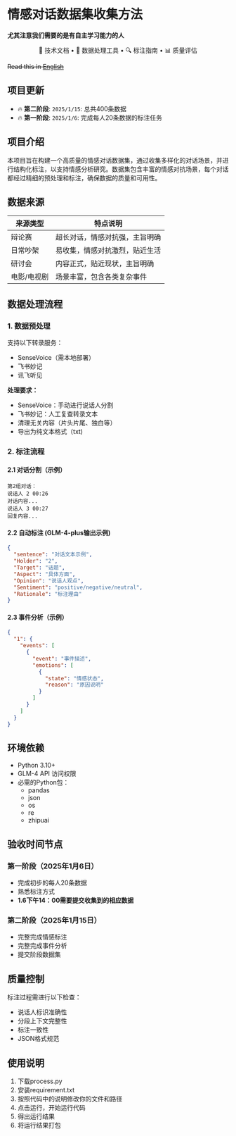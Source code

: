  # 情感对话数据集收集方法
 **尤其注意我们需要的是有自主学习能力的人**
<p align="center">
📄 技术文档 • 🤖 数据处理工具 • 🔍 标注指南 • 📊 质量评估
</p>

~~Read this in [English](README_en.md)~~

## 项目更新

- 🔥 **第二阶段**: ```2025/1/15```: 总共400条数据
- 🔥 **第一阶段**: ```2025/1/6```:  完成每人20条数据的标注任务

## 项目介绍

本项目旨在构建一个高质量的情感对话数据集，通过收集多样化的对话场景，并进行结构化标注，以支持情感分析研究。数据集包含丰富的情感对抗场景，每个对话都经过精细的预处理和标注，确保数据的质量和可用性。

## 数据来源

| 来源类型   | 特点说明                      |
|------------|------------------------------|
| 辩论赛      | 超长对话，情感对抗强，主旨明确 |
| 日常吵架    | 易收集，情感对抗激烈，贴近生活 |
| 研讨会      | 内容正式，贴近现状，主旨明确   |
| 电影/电视剧 | 场景丰富，包含各类复杂事件     |

## 数据处理流程

### 1. 数据预处理

支持以下转录服务：
- SenseVoice（需本地部署）
- 飞书妙记
- 讯飞听见

**处理要求：**
- SenseVoice：手动进行说话人分割
- 飞书妙记：人工复查转录文本
- 清理无关内容（片头片尾、独白等）
- 导出为纯文本格式（txt)

### 2. 标注流程

#### 2.1 对话分割（示例）
```
第2组对话：
说话人 2 00:26
对话内容...
说话人 3 00:27
回复内容...
```

#### 2.2 自动标注 (GLM-4-plus输出示例)
```json
{
  "sentence": "对话文本示例",
  "Holder": "2",
  "Target": "话题",
  "Aspect": "具体方面",
  "Opinion": "说话人观点",
  "Sentiment": "positive/negative/neutral",
  "Rationale": "标注理由"
}
```

#### 2.3 事件分析（示例）
```json
{
  "1": {
    "events": [
      {
        "event": "事件描述",
        "emotions": [
          {
            "state": "情感状态",
            "reason": "原因说明"
          }
        ]
      }
    ]
  }
}
```

## 环境依赖

- Python 3.10+
- GLM-4 API 访问权限
- 必需的Python包：
  - pandas
  - json
  - os
  - re
  - zhipuai

## 验收时间节点

### 第一阶段（2025年1月6日）
- 完成初步的每人20条数据
- 熟悉标注方式
- **1.6下午14：00需要提交收集到的相应数据**

### 第二阶段（2025年1月15日）
- 完整完成情感标注
- 完整完成事件分析
- 提交阶段数据集

## 质量控制

标注过程需进行以下检查：
- 说话人标识准确性
- 分段上下文完整性
- 标注一致性
- JSON格式规范

## 使用说明

1. 下载process.py
2. 安装requirement.txt
3. 按照代码中的说明修改你的文件和路径
4. 点击运行，开始运行代码
5. 得出运行结果
6. 将运行结果打包
